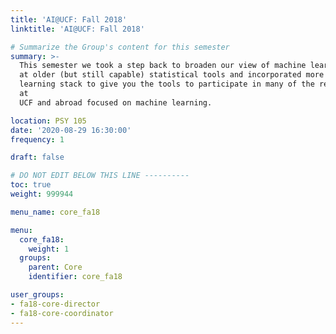 ```yaml
---
title: 'AI@UCF: Fall 2018'
linktitle: 'AI@UCF: Fall 2018'

# Summarize the Group's content for this semester
summary: >-
  This semester we took a step back to broaden our view of machine learning. We looked
  at older (but still capable) statistical tools and incorporated more of the deep
  learning stack to give you the tools to participate in many of the research groups
  at
  UCF and abroad focused on machine learning.

location: PSY 105
date: '2020-08-29 16:30:00'
frequency: 1

draft: false

# DO NOT EDIT BELOW THIS LINE ----------
toc: true
weight: 999944

menu_name: core_fa18

menu:
  core_fa18:
    weight: 1
  groups:
    parent: Core
    identifier: core_fa18

user_groups:
- fa18-core-director
- fa18-core-coordinator
---
```

